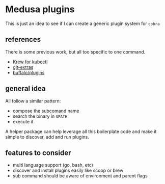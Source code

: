 # Medusa plugins

This is just an idea to see if I can create a generic plugin system for `cobra`


## references

There is some previous work, but all too specific to one command.

* [Krew for kubectl](https://krew.sigs.k8s.io/)
* [git-extras](https://github.com/tj/git-extras)
* [buffalo/plugins](https://github.com/gobuffalo/buffalo/tree/master/plugins)


## general idea

All follow a similar pattern:

  - compose the subcomand name
  - search the binary in `$PATH` 
  - execute it

A helper package can help leverage all this boilerplate code and make it simple to discover, add and run plugins.


## features to consider

- multi language support (go, bash, etc)
- discover and install plugins easily like scoop or brew
- sub command should be aware of environment and parent flags

